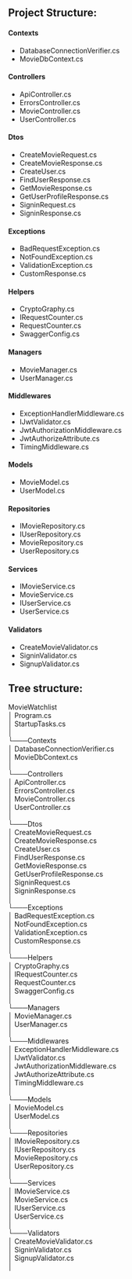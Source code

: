## Project Structure:

#### Contexts
* DatabaseConnectionVerifier.cs
* MovieDbContext.cs

#### Controllers
* ApiController.cs
* ErrorsController.cs
* MovieController.cs
* UserController.cs

#### Dtos
* CreateMovieRequest.cs
* CreateMovieResponse.cs
* CreateUser.cs
* FindUserResponse.cs
* GetMovieResponse.cs
* GetUserProfileResponse.cs
* SigninRequest.cs
* SigninResponse.cs

#### Exceptions
* BadRequestException.cs
* NotFoundException.cs
* ValidationException.cs
* CustomResponse.cs

#### Helpers
* CryptoGraphy.cs
* IRequestCounter.cs
* RequestCounter.cs
* SwaggerConfig.cs

#### Managers
* MovieManager.cs
* UserManager.cs

#### Middlewares
* ExceptionHandlerMiddleware.cs
* IJwtValidator.cs
* JwtAuthorizationMiddleware.cs
* JwtAuthorizeAttribute.cs
* TimingMiddleware.cs

#### Models
* MovieModel.cs
* UserModel.cs

#### Repositories
* IMovieRepository.cs
* IUserRepository.cs
* MovieRepository.cs
* UserRepository.cs

#### Services
* IMovieService.cs
* MovieService.cs
* IUserService.cs
* UserService.cs

#### Validators
* CreateMovieValidator.cs
* SigninValidator.cs
* SignupValidator.cs

## Tree structure:

MovieWatchlist<br>
│ Program.cs<br>
│ StartupTasks.cs<br>
│<br>
└───Contexts<br>
│   DatabaseConnectionVerifier.cs<br>
│   MovieDbContext.cs<br>
│<br>
└───Controllers<br>
│   ApiController.cs<br>
│   ErrorsController.cs<br>
│   MovieController.cs<br>
│   UserController.cs<br>
│<br>
└───Dtos<br>
│   CreateMovieRequest.cs<br>
│   CreateMovieResponse.cs<br>
│   CreateUser.cs<br>
│   FindUserResponse.cs<br>
│   GetMovieResponse.cs<br>
│   GetUserProfileResponse.cs<br>
│   SigninRequest.cs<br>
│   SigninResponse.cs<br>
│<br>
└───Exceptions<br>
│   BadRequestException.cs<br>
│   NotFoundException.cs<br>
│   ValidationException.cs<br>
│   CustomResponse.cs<br>
│<br>
└───Helpers<br>
│   CryptoGraphy.cs<br>
│   IRequestCounter.cs<br>
│   RequestCounter.cs<br>
│   SwaggerConfig.cs<br>
│<br>
└───Managers<br>
│   MovieManager.cs<br>
│   UserManager.cs<br>
│<br>
└───Middlewares<br>
│   ExceptionHandlerMiddleware.cs<br>
│   IJwtValidator.cs<br>
│   JwtAuthorizationMiddleware.cs<br>
│   JwtAuthorizeAttribute.cs<br>
│   TimingMiddleware.cs<br>
│<br>
└───Models<br>
│   MovieModel.cs<br>
│   UserModel.cs<br>
│<br>
└───Repositories<br>
│   IMovieRepository.cs<br>
│   IUserRepository.cs<br>
│   MovieRepository.cs<br>
│   UserRepository.cs<br>
│<br>
└───Services<br>
│   IMovieService.cs<br>
│   MovieService.cs<br>
│   IUserService.cs<br>
│   UserService.cs<br>
│<br>
└───Validators<br>
│   CreateMovieValidator.cs<br>
│   SigninValidator.cs<br>
│   SignupValidator.cs<br>
│<br>
